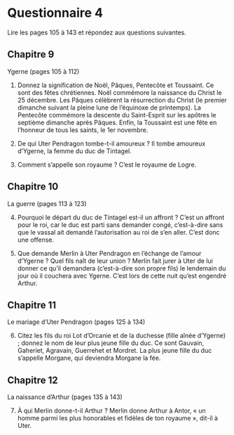 # Questionnaire 4

Lire les pages 105 à 143 et répondez aux questions suivantes.

## Chapitre 9
Ygerne (pages 105 à 112)

1. Donnez la signification de Noël, Pâques, Pentecôte et Toussaint.
Ce sont des fêtes chrétiennes. Noël commémore la naissance du Christ le 25 décembre. Les Pâques célèbrent la résurrection du Christ (le premier dimanche suivant la pleine lune de l’équinoxe de printemps). La Pentecôte commémore la descente du Saint-Esprit sur les apôtres le septième dimanche après Pâques. Enfin, la Toussaint est une fête en l’honneur de tous les saints, le 1er novembre.

2. De qui Uter Pendragon tombe-t-il amoureux ?
Il tombe amoureux d’Ygerne, la femme du duc de Tintagel.

3. Comment s’appelle son royaume ?
C’est le royaume de Logre.

## Chapitre 10
La guerre (pages 113 à 123)

4. Pourquoi le départ du duc de Tintagel est-il un affront ?
C’est un affront pour le roi, car le duc est parti sans demander congé, c’est-à-dire sans  que le vassal ait demandé l’autorisation au roi de s’en aller. C’est donc une offense.

5. Que demande Merlin à Uter Pendragon en l’échange de l’amour d’Ygerne ? Quel fils naît de leur union ?
Merlin fait jurer à Uter de lui donner ce qu’il demandera (c’est-à-dire son propre fils) le lendemain du jour où il couchera avec Ygerne. C’est lors de cette nuit qu’est engendré  Arthur.

## Chapitre 11
Le mariage d’Uter Pendragon (pages 125 à 134)

6. Citez les fils du roi Lot d’Orcanie et de la duchesse (fille aînée d’Ygerne) ; donnez le nom de leur plus jeune fille du duc.
Ce sont Gauvain, Gaheriet, Agravain, Guerrehet et Mordret. La plus jeune fille du duc s’appelle Morgane, qui deviendra Morgane la fée.

## Chapitre 12
La naissance d’Arthur (pages 135 à 143)

7. À qui Merlin donne-t-il Arthur ?
Merlin donne Arthur à Antor, « un homme parmi les plus honorables et fidèles de ton royaume », dit-il à Uter.

